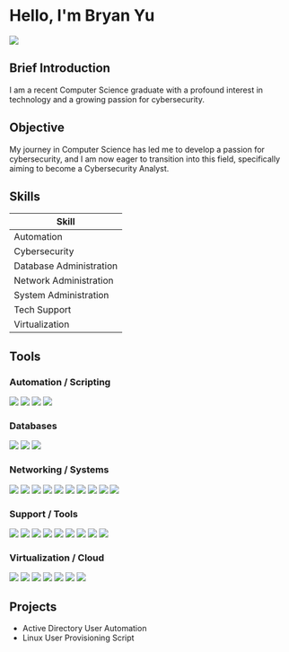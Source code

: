 # Hello, I'm Bryan Yu
<a href="https://www.linkedin.com/in/bryan-yu-15a398291/"><img src="https://img.shields.io/badge/-LinkedIn-0072b1?&style=for-the-badge&logo=linkedin&logoColor=white" /></a>

## Brief Introduction
I am a recent Computer Science graduate with a profound interest in technology and a growing passion for cybersecurity.

## Objective
My journey in Computer Science has led me to develop a passion for cybersecurity, and I am now eager to transition into this field, specifically aiming to become a Cybersecurity Analyst.

## Skills

| Skill |
|-------|
| Automation |
| Cybersecurity |
| Database Administration |
| Network Administration |
| System Administration |
| Tech Support |
| Virtualization |

## Tools 
### Automation / Scripting
<div> <img src="https://img.shields.io/badge/-Ansible-EE0000?&style=for-the-badge&logo=Ansible&logoColor=white" /> <img src="https://img.shields.io/badge/-Bash-4EAA25?&style=for-the-badge&logo=GNU%20Bash&logoColor=white" /> <img src="https://img.shields.io/badge/-PowerShell-012456?&style=for-the-badge&logo=PowerShell&logoColor=white" /> <img src="https://img.shields.io/badge/-Python-3776AB?&style=for-the-badge&logo=Python&logoColor=white" /> </div>

### Databases
<div> <img src="https://img.shields.io/badge/-MariaDB-003545?&style=for-the-badge&logo=MariaDB&logoColor=white" /> <img src="https://img.shields.io/badge/-MySQL-4479A1?&style=for-the-badge&logo=MySQL&logoColor=white" /> <img src="https://img.shields.io/badge/-Oracle-F80000?&style=for-the-badge&logo=Oracle&logoColor=white" /> </div>

### Networking / Systems
<div> <img src="https://img.shields.io/badge/-Active%20Directory-003366?&style=for-the-badge&logo=Microsoft&logoColor=white" /> <img src="https://img.shields.io/badge/-DHCP-000000?&style=for-the-badge&logo=windows&logoColor=white" /> <img src="https://img.shields.io/badge/-DNS-1976D2?&style=for-the-badge&logo=internet-explorer&logoColor=white" /> <img src="https://img.shields.io/badge/-Linux-FCC624?&style=for-the-badge&logo=Linux&logoColor=black" /> <img src="https://img.shields.io/badge/-RDP-0078D7?&style=for-the-badge&logo=Windows&logoColor=white" /> <img src="https://img.shields.io/badge/-SSH-4EAA25?&style=for-the-badge&logo=OpenSSH&logoColor=white" /> <img src="https://img.shields.io/badge/-TCP/IP-333333?&style=for-the-badge&logo=code&logoColor=white" /> <img src="https://img.shields.io/badge/-VLAN-00BFFF?&style=for-the-badge&logo=networkx&logoColor=white" /> <img src="https://img.shields.io/badge/-VPN-008080?&style=for-the-badge&logo=OpenVPN&logoColor=white" /> <img src="https://img.shields.io/badge/-Windows-0078D6?&style=for-the-badge&logo=Windows&logoColor=white" /> </div>

### Support / Tools
<div> <img src="https://img.shields.io/badge/-Atera-7B68EE?&style=for-the-badge&logoColor=white" /> <img src="https://img.shields.io/badge/-Exchange-0078D4?&style=for-the-badge&logo=Microsoft%20Exchange&logoColor=white" /> <img src="https://img.shields.io/badge/-Freshservice-2E9AFE?&style=for-the-badge&logoColor=white" /> <img src="https://img.shields.io/badge/-Git-181717?&style=for-the-badge&logo=Git&logoColor=white" /> <img src="https://img.shields.io/badge/-GitHub-181717?&style=for-the-badge&logo=GitHub&logoColor=white" /> <img src="https://img.shields.io/badge/-GitLab-FC6D26?&style=for-the-badge&logo=GitLab&logoColor=white" /> <img src="https://img.shields.io/badge/-Office%20365-D83B01?&style=for-the-badge&logo=Microsoft%20365&logoColor=white" /> <img src="https://img.shields.io/badge/-Slack-4A154B?&style=for-the-badge&logo=Slack&logoColor=white" /> <img src="https://img.shields.io/badge/-Zimbra-DA1F26?&style=for-the-badge&logoColor=white" /> </div>

### Virtualization / Cloud
<div> <img src="https://img.shields.io/badge/-AWS-232F3E?&style=for-the-badge&logo=Amazon%20AWS&logoColor=white" /> <img src="https://img.shields.io/badge/-Azure-0078D4?&style=for-the-badge&logo=Microsoft%20Azure&logoColor=white" /> <img src="https://img.shields.io/badge/-Docker-2496ED?&style=for-the-badge&logo=Docker&logoColor=white" /> <img src="https://img.shields.io/badge/-Hyper--V-0078D4?&style=for-the-badge&logo=Windows&logoColor=white" /> <img src="https://img.shields.io/badge/-Kubernetes-326CE5?&style=for-the-badge&logo=Kubernetes&logoColor=white" /> <img src="https://img.shields.io/badge/-Proxmox-E57000?&style=for-the-badge&logoColor=white" /> <img src="https://img.shields.io/badge/-VMware-607078?&style=for-the-badge&logo=VMware&logoColor=white" /> </div>

## Projects
- Active Directory User Automation
- Linux User Provisioning Script
